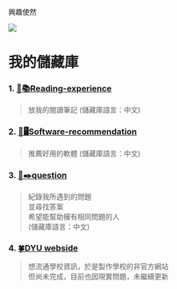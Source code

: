 <div>興趣使然</div>

![](https://media.tenor.com/bhVEt__Nyu8AAAAM/vibe.gif)

# 我的儲藏庫
### 1. [📝📚Reading-experience](https://github.com/ddk070/Reading-experience)
> 放我的閱讀筆記 (儲藏庫語言：中文)

### 2. [📱🖥️Software-recommendation](https://github.com/ddk070/Software-recommendation)
> 推薦好用的軟體 (儲藏庫語言：中文)

### 3. [🔎✒️question](https://github.com/ddk070/question)
> 紀錄我所遇到的問題 <br>
> 並尋找答案 <br>
> 希望能幫助擁有相同問題的人 <br>
> (儲藏庫語言：中文)

### 4. [🍀DYU webside](https://github.com/ddk070/webside)
> 想流通學校資訊，於是製作學校的非官方網站 <br>
>  但尚未完成，目前也因現實問題，未繼續更新
